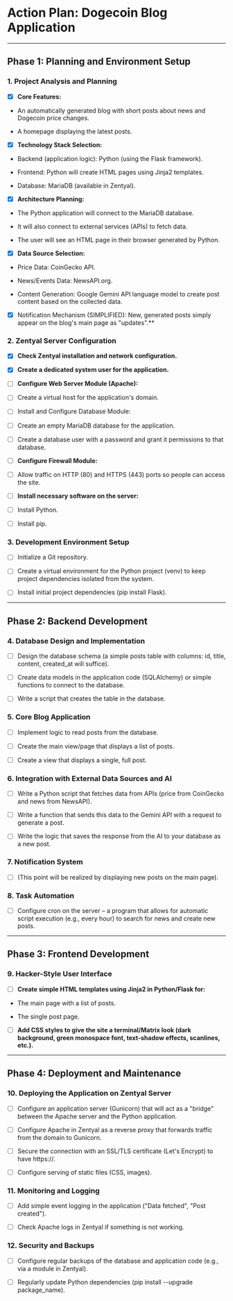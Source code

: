 # Action Plan: Dogecoin Blog Application

---

## Phase 1: Planning and Environment Setup
### 1. Project Analysis and Planning

* [x] **Core Features:**

* An automatically generated blog with short posts about news and Dogecoin price changes.

* A homepage displaying the latest posts.

* [x] **Technology Stack Selection:**

* Backend (application logic): Python (using the Flask framework).

* Frontend: Python will create HTML pages using Jinja2 templates.

* Database: MariaDB (available in Zentyal).

* [x] **Architecture Planning:**

* The Python application will connect to the MariaDB database.

* It will also connect to external services (APIs) to fetch data.

* The user will see an HTML page in their browser generated by Python.

* [x] **Data Source Selection:**

* Price Data: CoinGecko API.

* News/Events Data: NewsAPI.org.

* Content Generation: Google Gemini API language model to create post content based on the collected data.

* [x] Notification Mechanism (SIMPLIFIED): New, generated posts simply appear on the blog's main page as "updates".**

### 2. Zentyal Server Configuration

* [x] **Check Zentyal installation and network configuration.**

* [x] **Create a dedicated system user for the application.**

* [ ] **Configure Web Server Module (Apache):**

* [ ] Create a virtual host for the application's domain.

* [ ] Install and Configure Database Module:

* [ ] Create an empty MariaDB database for the application.

* [ ] Create a database user with a password and grant it permissions to that database.

* [ ] **Configure Firewall Module:**

* [ ] Allow traffic on HTTP (80) and HTTPS (443) ports so people can access the site.

* [ ] **Install necessary software on the server:**

* [ ] Install Python.

* [ ] Install pip.

### 3. Development Environment Setup

* [ ] Initialize a Git repository.

* [ ] Create a virtual environment for the Python project (venv) to keep project dependencies isolated from the system.

* [ ] Install initial project dependencies (pip install Flask).

---

## Phase 2: Backend Development
### 4. Database Design and Implementation

* [ ] Design the database schema (a simple posts table with columns: id, title, content, created_at will suffice).

* [ ] Create data models in the application code (SQLAlchemy) or simple functions to connect to the database.

* [ ] Write a script that creates the table in the database.

### 5. Core Blog Application

* [ ] Implement logic to read posts from the database.

* [ ] Create the main view/page that displays a list of posts.

* [ ] Create a view that displays a single, full post.

### 6. Integration with External Data Sources and AI

* [ ] Write a Python script that fetches data from APIs (price from CoinGecko and news from NewsAPI).

* [ ] Write a function that sends this data to the Gemini API with a request to generate a post.

* [ ] Write the logic that saves the response from the AI to your database as a new post.

### 7. Notification System

* [ ] (This point will be realized by displaying new posts on the main page).

### 8. Task Automation

* [ ] Configure cron on the server – a program that allows for automatic script execution (e.g., every hour) to search for news and create new posts.

---

## Phase 3: Frontend Development
### 9. Hacker-Style User Interface

* [ ] **Create simple HTML templates using Jinja2 in Python/Flask for:**

* The main page with a list of posts.

* The single post page.

* [ ] **Add CSS styles to give the site a terminal/Matrix look (dark background, green monospace font, text-shadow effects, scanlines, etc.).**

---

## Phase 4: Deployment and Maintenance
### 10. Deploying the Application on Zentyal Server

* [ ] Configure an application server (Gunicorn) that will act as a "bridge" between the Apache server and the Python application.

* [ ] Configure Apache in Zentyal as a reverse proxy that forwards traffic from the domain to Gunicorn.

* [ ] Secure the connection with an SSL/TLS certificate (Let's Encrypt) to have https://.

* [ ] Configure serving of static files (CSS, images).

### 11. Monitoring and Logging

* [ ] Add simple event logging in the application ("Data fetched", "Post created").

* [ ] Check Apache logs in Zentyal if something is not working.

### 12. Security and Backups

* [ ] Configure regular backups of the database and application code (e.g., via a module in Zentyal).

* [ ] Regularly update Python dependencies (pip install --upgrade package_name).
